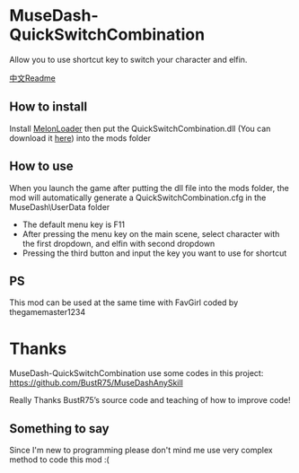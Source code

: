 # MuseDash-QuickSwitchCombination
Allow you to use shortcut key to switch your character and elfin.

[中文Readme](https://github.com/MDModsDev/QuickSwitchCombination/blob/master/README.zh.md)

## How to install
Install [MelonLoader](https://github.com/HerpDerpinstine/MelonLoader/releases/latest/download/MelonLoader.Installer.exe) then put the QuickSwitchCombination.dll (You can download it [here](https://github.com/MDModsDev/QuickSwitchCombination/releases)) into the mods folder

## How to use
When you launch the game after putting the dll file into the mods folder, the mod will automatically generate a QuickSwitchCombination.cfg in the MuseDash\UserData folder

* The default menu key is F11
* After pressing the menu key on the main scene, select character with the first dropdown, and elfin with second dropdown
* Pressing the third button and input the key you want to use for shortcut

## PS

This mod can be used at the same time with FavGirl coded by thegamemaster1234

# Thanks
MuseDash-QuickSwitchCombination use some codes in this project:
https://github.com/BustR75/MuseDashAnySkill

Really Thanks BustR75’s source code and teaching of how to improve code!

## Something to say
Since I'm new to programming please don't mind me use very complex method to code this mod :(
